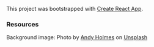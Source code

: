 This project was bootstrapped with [Create React App](https://github.com/facebook/create-react-app).

### Resources

Background image: Photo by <a href="https://unsplash.com/@andyjh07?utm_source=unsplash&amp;utm_medium=referral&amp;utm_content=creditCopyText">Andy Holmes</a> on <a href="https://unsplash.com/s/photos/galaxy?utm_source=unsplash&amp;utm_medium=referral&amp;utm_content=creditCopyText">Unsplash</a>